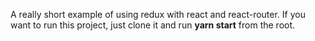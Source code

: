 A really short example of using redux with react and react-router. If you want to run this project, just clone it and run **yarn start** from the root.
